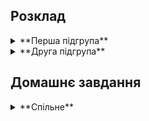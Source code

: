 ## Розклад

<details>
    <summary> **Перша підгрупа** </summary>
        ![](subgroup1/1schedule.jpg)
</details>

<details>
    <summary> **Друга підгрупа** </summary>
        ![](subgroup2/2schedule.jpg)
</details>


## Домашнє завдання

<details>
    <summary> **Спільне** </summary>
        ### ОТМК

        ### Література

<details>

[Перша підгрупв](subgroup1/home_assignment.md) <br>
[Друга підгрупа](subgroup2/home_assignment.md) <br> <br>

## Курси ну мудл

[АЧРП](http://krnu.org/course/view.php?id=1573) <br>
[Граматика](http://krnu.org/course/view.php?id=885) <br>
[Німецька](http://krnu.org/course/view.php?id=1788) <br>
[Фонетика](http://krnu.org/course/view.php?id=44) <br>
[ОТМК](http://krnu.org/course/view.php?id=796) <br>
[Література](http://krnu.org/course/view.php?id=1571) <br> <br>

## Посилання на Zoom

[АЧРП](http://krnu.org/mod/url/view.php?id=29123) <br>
[Граматика](http://krnu.org/mod/url/view.php?id=29200) <br>
[Німецька](http://krnu.org/mod/url/view.php?id=29221) <br>
[Фонетика](http://krnu.org/mod/url/view.php?id=45463) <br>
[ОТМК](http://krnu.org/mod/url/view.php?id=29313) <br>
[Література](http://krnu.org/mod/url/view.php?id=24220)
